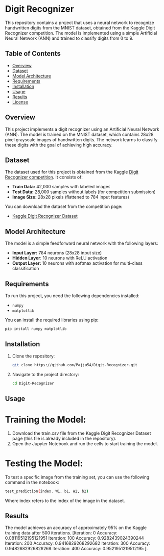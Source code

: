 # Digit Recognizer

This repository contains a project that uses a neural network to recognize handwritten digits from the MNIST dataset, obtained from the Kaggle Digit Recognizer competition. The model is implemented using a simple Artificial Neural Network (ANN) and trained to classify digits from 0 to 9.

## Table of Contents
- [Overview](#overview)
- [Dataset](#dataset)
- [Model Architecture](#model-architecture)
- [Requirements](#requirements)
- [Installation](#installation)
- [Usage](#usage)
- [Results](#results)
- [License](#license)

## Overview
This project implements a digit recognizer using an Artificial Neural Network (ANN). The model is trained on the MNIST dataset, which contains 28x28 pixel grayscale images of handwritten digits. The network learns to classify these digits with the goal of achieving high accuracy.

## Dataset
The dataset used for this project is obtained from the Kaggle [Digit Recognizer competition](https://www.kaggle.com/c/digit-recognizer/data). It consists of:
- **Train Data:** 42,000 samples with labeled images
- **Test Data:** 28,000 samples without labels (for competition submission)
- **Image Size:** 28x28 pixels (flattened to 784 input features)

You can download the dataset from the competition page:
- [Kaggle Digit Recognizer Dataset](https://www.kaggle.com/c/digit-recognizer/data)

## Model Architecture
The model is a simple feedforward neural network with the following layers:
- **Input Layer:** 784 neurons (28x28 input size)
- **Hidden Layer:** 10 neurons with ReLU activation
- **Output Layer:** 10 neurons with softmax activation for multi-class classification

## Requirements
To run this project, you need the following dependencies installed:
- `numpy`
- `matplotlib`

You can install the required libraries using pip:

```bash
pip install numpy matplotlib
```
## Installation
1. Clone the repository:
   ```bash
   git clone https://github.com/Pajju54/Digit-Recognizer.git
   ```
2. Navigate to the project directory:
   ```bash
   cd Digit-Recognizer
   ```

## Usage
# Training the Model:
1. Download the train.csv file from the Kaggle Digit Recognizer Dataset page (this file is already included in the repository).
2. Open the Jupyter Notebook and run the cells to start training the model.

# Testing the Model:
To test a specific image from the training set, you can use the following command in the notebook:
```bash
test_prediction(index, W1, b1, W2, b2)
```
Where index refers to the index of the image in the dataset.

## Results
The model achieves an accuracy of approximately 95% on the Kaggle training data after 500 iterations. [Iteration:  0
Accuracy:  0.08119512195121951
Iteration:  100
Accuracy:  0.9282439024390244
Iteration:  200
Accuracy:  0.9416829268292682
Iteration:  300
Accuracy:  0.9482682926829268
Iteration:  400
Accuracy:  0.9521951219512195
].
